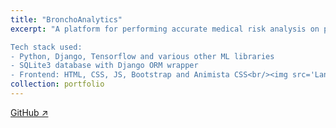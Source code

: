 ```yaml
---
title: "BronchoAnalytics"
excerpt: "A platform for performing accurate medical risk analysis on patients using diagnostic data. Provides accurate classification of patients according to their cancer risk. Also accurately classifies Lung CT-Scan images into normal, benign and malignant classes.

Tech stack used:
- Python, Django, Tensorflow and various other ML libraries
- SQLite3 database with Django ORM wrapper
- Frontend: HTML, CSS, JS, Bootstrap and Animista CSS<br/><img src='Landing_Page.png'>"
collection: portfolio
---
```


[GitHub ↗️](https://github.com/capybara-brain346/stunning-disco)